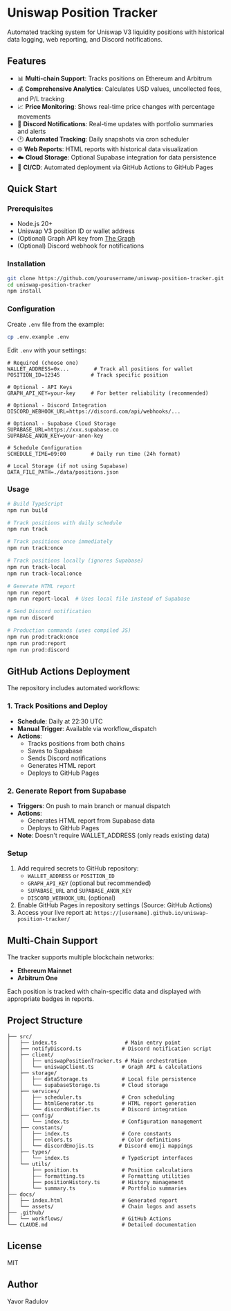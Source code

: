 # Uniswap Position Tracker

Automated tracking system for Uniswap V3 liquidity positions with historical data logging, web reporting, and Discord notifications.

## Features

- 📊 **Multi-chain Support**: Tracks positions on Ethereum and Arbitrum
- 💰 **Comprehensive Analytics**: Calculates USD values, uncollected fees, and P/L tracking
- 📈 **Price Monitoring**: Shows real-time price changes with percentage movements
- 🔔 **Discord Notifications**: Real-time updates with portfolio summaries and alerts
- 🕐 **Automated Tracking**: Daily snapshots via cron scheduler
- 🌐 **Web Reports**: HTML reports with historical data visualization
- ☁️ **Cloud Storage**: Optional Supabase integration for data persistence
- 🚀 **CI/CD**: Automated deployment via GitHub Actions to GitHub Pages

## Quick Start

### Prerequisites

- Node.js 20+
- Uniswap V3 position ID or wallet address
- (Optional) Graph API key from [The Graph](https://thegraph.com/studio/apikeys/)
- (Optional) Discord webhook for notifications

### Installation

```bash
git clone https://github.com/yourusername/uniswap-position-tracker.git
cd uniswap-position-tracker
npm install
```

### Configuration

Create `.env` file from the example:

```bash
cp .env.example .env
```

Edit `.env` with your settings:

```env
# Required (choose one)
WALLET_ADDRESS=0x...        # Track all positions for wallet
POSITION_ID=12345          # Track specific position

# Optional - API Keys
GRAPH_API_KEY=your-key     # For better reliability (recommended)

# Optional - Discord Integration
DISCORD_WEBHOOK_URL=https://discord.com/api/webhooks/...

# Optional - Supabase Cloud Storage
SUPABASE_URL=https://xxx.supabase.co
SUPABASE_ANON_KEY=your-anon-key

# Schedule Configuration
SCHEDULE_TIME=09:00        # Daily run time (24h format)

# Local Storage (if not using Supabase)
DATA_FILE_PATH=./data/positions.json
```

### Usage

```bash
# Build TypeScript
npm run build

# Track positions with daily schedule
npm run track

# Track positions once immediately
npm run track:once

# Track positions locally (ignores Supabase)
npm run track-local
npm run track-local:once

# Generate HTML report
npm run report
npm run report-local  # Uses local file instead of Supabase

# Send Discord notification
npm run discord

# Production commands (uses compiled JS)
npm run prod:track:once
npm run prod:report
npm run prod:discord
```

## GitHub Actions Deployment

The repository includes automated workflows:

### 1. Track Positions and Deploy

- **Schedule**: Daily at 22:30 UTC
- **Manual Trigger**: Available via workflow_dispatch
- **Actions**:
  - Tracks positions from both chains
  - Saves to Supabase
  - Sends Discord notifications
  - Generates HTML report
  - Deploys to GitHub Pages

### 2. Generate Report from Supabase

- **Triggers**: On push to main branch or manual dispatch
- **Actions**:
  - Generates HTML report from Supabase data
  - Deploys to GitHub Pages
- **Note**: Doesn't require WALLET_ADDRESS (only reads existing data)

### Setup

1. Add required secrets to GitHub repository:
   - `WALLET_ADDRESS` or `POSITION_ID`
   - `GRAPH_API_KEY` (optional but recommended)
   - `SUPABASE_URL` and `SUPABASE_ANON_KEY`
   - `DISCORD_WEBHOOK_URL` (optional)
2. Enable GitHub Pages in repository settings (Source: GitHub Actions)
3. Access your live report at: `https://[username].github.io/uniswap-position-tracker/`

## Multi-Chain Support

The tracker supports multiple blockchain networks:

- **Ethereum Mainnet**
- **Arbitrum One**

Each position is tracked with chain-specific data and displayed with appropriate badges in reports.

## Project Structure

```
├── src/
│   ├── index.ts                      # Main entry point
│   ├── notifyDiscord.ts             # Discord notification script
│   ├── client/
│   │   ├── uniswapPositionTracker.ts # Main orchestration
│   │   └── uniswapClient.ts         # Graph API & calculations
│   ├── storage/
│   │   ├── dataStorage.ts           # Local file persistence
│   │   └── supabaseStorage.ts       # Cloud storage
│   ├── services/
│   │   ├── scheduler.ts             # Cron scheduling
│   │   ├── htmlGenerator.ts         # HTML report generation
│   │   └── discordNotifier.ts       # Discord integration
│   ├── config/
│   │   └── index.ts                 # Configuration management
│   ├── constants/
│   │   ├── index.ts                 # Core constants
│   │   ├── colors.ts                # Color definitions
│   │   └── discordEmojis.ts        # Discord emoji mappings
│   ├── types/
│   │   └── index.ts                 # TypeScript interfaces
│   └── utils/
│       ├── position.ts              # Position calculations
│       ├── formatting.ts            # Formatting utilities
│       ├── positionHistory.ts       # History management
│       └── summary.ts               # Portfolio summaries
├── docs/
│   ├── index.html                   # Generated report
│   └── assets/                      # Chain logos and assets
├── .github/
│   └── workflows/                   # GitHub Actions
└── CLAUDE.md                        # Detailed documentation
```

## License

MIT

## Author

Yavor Radulov
